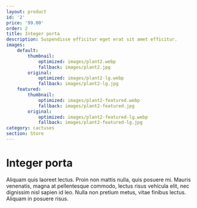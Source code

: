 ```yaml
---
layout: product
id: '2'
price: '99.00'
order: 2
title: Integer porta
description: Suspendisse efficitur eget erat sit amet efficitur. 
images:
    default:
        thumbnail:
            optimized: images/plant2.webp
            fallback: images/plant2.jpg
        original:
            optimized: images/plant2-lg.webp
            fallback: images/plant2-lg.jpg
    featured: 
        thumbnail:
            optimized: images/plant2-featured.webp
            fallback: images/plant2-featured.jpg
        original:
            optimized: images/plant2-featured-lg.webp
            fallback: images/plant2-featured-lg.jpg
category: cactuses
section: Store
---
```


# Integer porta

Aliquam quis laoreet lectus. Proin non mattis nulla, quis posuere mi. Mauris venenatis, magna at pellentesque commodo, lectus risus vehicula elit, nec dignissim nisl sapien id leo. Nulla non pretium metus, vitae finibus lectus. Aliquam in posuere risus.